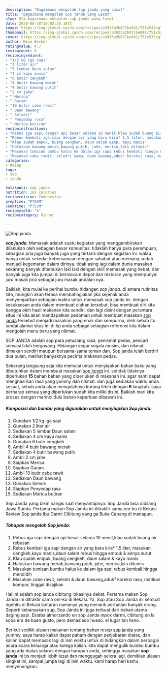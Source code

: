 ```yaml
---
description: "Bagaimana mengolah Sop janda yang Lezat"
title: "Bagaimana mengolah Sop janda yang Lezat"
slug: 924-bagaimana-mengolah-sop-janda-yang-lezat
date: 2020-08-18T16:02:20.187Z
image: https://img-global.cpcdn.com/recipes/a3933a2b071be041/751x532cq70/sop-janda-foto-resep-utama.jpg
thumbnail: https://img-global.cpcdn.com/recipes/a3933a2b071be041/751x532cq70/sop-janda-foto-resep-utama.jpg
cover: https://img-global.cpcdn.com/recipes/a3933a2b071be041/751x532cq70/sop-janda-foto-resep-utama.jpg
author: Mina Becker
ratingvalue: 4.7
reviewcount: 8
recipeingredient:
- "1/2 kg iga sapi"
- "2 liter air"
- "5 lembar Daun salam"
- "4 cm kayu manis"
- "6 butir cengkeh"
- "4 butir bawang merah"
- "4 butir bawang putih"
- "2 cm jahe"
- " Merica"
- " Garam"
- "10 butir cabe rawit"
- " Daun bawang"
- " Seledri"
- " Penyedap rasa"
- " Merica butiran"
recipeinstructions:
- "Rebus iga sapi dengan api besar selama 10 menit,klau sudah buang air rebusan"
- "Rebus kembali iga sapi dengan air yang baru kira² 1,5 liter, masukan cengkeh,kayu manis,daun salam rebus hingga empuk &amp; airnya surut"
- "Klau sudah empuk, buang cengkeh, daun salam &amp; kayu manis"
- "Haluskan bawang merah,bawang putih, jahe, merica,lalu ditumis"
- "Masukan tumisan bumbu halus ke dalam iga sapi rebus kembali hingga mendidih"
- "Masukan cabe rawit, seledri &amp; daun bawang,aduk² koreksi rasa, matikan kompor, tinggal disajikan"
categories:
- Resep
tags:
- sop
- janda

katakunci: sop janda 
nutrition: 101 calories
recipecuisine: Indonesian
preptime: "PT29M"
cooktime: "PT53M"
recipeyield: "4"
recipecategory: Dinner

---
```



![Sop janda](https://img-global.cpcdn.com/recipes/a3933a2b071be041/751x532cq70/sop-janda-foto-resep-utama.jpg)

<b><i>sop janda</i></b>, Memasak adalah suatu kegiatan yang menggembirakan dilakukan oleh sebagian besar komunitas. tidaklah hanya para perempuan, sebagian pria juga banyak juga yang tertarik dengan kegiatan ini. walau hanya untuk sekedar kebersamaan dengan sahabat atau memang sudah menjadi kegemaran dalam dirinya. tidak asing lagi dalam dunia masakan sekarang banyak ditemukan laki laki dengan skill memasak yang hebat, dan banyak juga kita jumpai di bermacam depot dan restoran yang mempunyai juru masak pria sebagai juru masak andalan nya.

Baiklah, kita mulai ke perihal bumbu hidangan <i>sop janda</i>. di antara rutinitas kita, mungkin akan terasa membahagiakan jika sejenak anda menyempatkan sebagian waktu untuk memasak sop janda ini. dengan kesuksesan anda dalam membuat olahan tersebut, bisa membuat diri kita bangga oleh hasil makanan kita sendiri. dan lagi disini dengan perantara situs ini kita akan mendapatkan pedoman untuk membuat masakan <u>sop janda</u> tersebut menjadi masakan yang enak dan sempurna, oleh sebab itu tandai alamat situs ini di hp anda sebagai sebagian referensi kita dalam mengolah menu baru yang nikmat.

SOP JANDA adalah sop para petualang rasa, penikmat pedas, pencari sensasi lidah bergoyang. Hidangan segar segala musim, dan nikmat dimakan sendiri maupun bersama-sama teman dan. Sop janda telah berdiri dua bulan, melihat banyaknya pecinta makanan pedas.


Sekarang langsung saja kita memulai untuk menyiapkan bahan baku yang dibutuhkan dalam membuat masakan <u><i>sop janda</i></u> ini. setidak tidaknya diperlukan <b>15</b> bahan bahan yang diperlukan di makanan ini. agar nanti dapat menghasilkan rasa yang yummy dan nikmat. dan juga sediakan waktu anda sesaat, sebab anda akan mengolahnya kurang lebih dengan <b>6</b> langkah. saya berharap semua yang diperlukan sudah kita miliki disini, Baiklah mari kita proses dengan merinci dulu bahan keperluan dibawah ini.

<!--inarticleads1-->

##### Komposisi dan bumbu yang digunakan untuk menyiapkan Sop janda:

1. Gunakan 1/2 kg iga sapi
1. Gunakan 2 liter air
1. Sediakan 5 lembar Daun salam
1. Sediakan 4 cm kayu manis
1. Gunakan 6 butir cengkeh
1. Ambil 4 butir bawang merah
1. Sediakan 4 butir bawang putih
1. Ambil 2 cm jahe
1. Siapkan  Merica
1. Siapkan  Garam
1. Ambil 10 butir cabe rawit
1. Sediakan  Daun bawang
1. Gunakan  Seledri
1. Siapkan  Penyedap rasa
1. Sediakan  Merica butiran


Sop Janda yang bikin nangis saat menyantapnya. Sop Janda bisa dibilang Jawa Sunda. Pertama makan Sop Janda ini ditraktir sama om-ku di Bekasi. Review Sop janda Ibu Darmi Cibitung yang ga Buka Cabang di manapun. 

<!--inarticleads2-->

##### Tahapan mengolah Sop janda:

1. Rebus iga sapi dengan api besar selama 10 menit,klau sudah buang air rebusan
1. Rebus kembali iga sapi dengan air yang baru kira² 1,5 liter, masukan cengkeh,kayu manis,daun salam rebus hingga empuk &amp; airnya surut
1. Klau sudah empuk, buang cengkeh, daun salam &amp; kayu manis
1. Haluskan bawang merah,bawang putih, jahe, merica,lalu ditumis
1. Masukan tumisan bumbu halus ke dalam iga sapi rebus kembali hingga mendidih
1. Masukan cabe rawit, seledri &amp; daun bawang,aduk² koreksi rasa, matikan kompor, tinggal disajikan


Hai ini adalah sop janda cibitung lokasinya dekat. Pertama makan Sop Janda ini ditraktir sama om-ku di Bekasi. Ya, Sup atau Sop Janda ini sempat ngehits di Bekasi lantaran namanya yang menarik perhatian banyak orang. Seperti kebanyakan sup, Sop Janda ini juga terbuat dari bahan utama daging sapi. Estaba almorzando en sop Janda mpok darmi, cibitung en la sopa era de buen gusto, pero demasiado hueso. el lugar tan lleno. 

Berikut sedikit ulasan makanan tentang bahan resep <u>sop janda</u> yang yummy. saya harap kalian dapat paham dengan penjabaran diatas, dan kalian dapat memasak lagi di lain waktu untuk di hidangkan dalam berbagai acara acara keluarga atau kolega kalian. kita dapat mengulik bumbu bumbu yang ada diatas selaras dengan harapan anda, sehingga masakan <b>sop janda</b> ini bs menjadi lebih lezat dan menggugah selera lagi. demikian ulasan singkat ini, sampai jumpa lagi di lain waktu. kami harap hari kamu menyenangkan.
